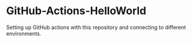 # GitHub-Actions-HelloWorld
Setting up GitHub actions with this repository and connecting to different environments.
